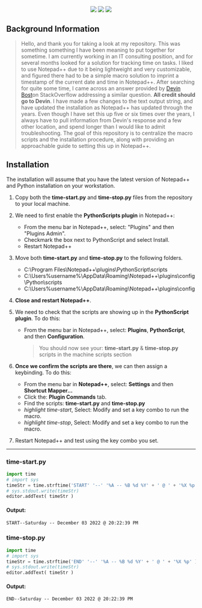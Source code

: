 <div align="center"> 
<img src="https://img.shields.io/badge/Windows-0078D6?style=for-the-badge&logo=windows&logoColor=white" />
<img src="https://img.shields.io/badge/Notepad++-90E59A.svg?style=for-the-badge&logo=notepad%2B%2B&logoColor=black" />
<img src="https://img.shields.io/badge/Python-FFD43B?style=for-the-badge&logo=python&logoColor=blue" />
</div>


## Background Information
>Hello, and thank you for taking a look at my repository. This was something something I have been meaning to put together for sometime. I am currently working in an IT consulting position, and for several months looked for a solution for tracking time on tasks. I liked to use Notepad++ due to it being lightweight and very customizable, and figured there had to be a simple macro solution to imprint a timestamp of the current date and time in Notepad++. After searching for quite some time, I came across an answer provided by [Devin Bost](https://stackoverflow.com/users/1887281/devinbost)on StackOverflow addressing a similar question. **All credit should go to Devin**. I have made a few changes to the text output string, and have updated the installation as Notepad++ has updated through the years. Even though I have set this up five or six times over the years, I always have to pull information from Devin's response and a few other location, and spend longer than I would like to admit troubleshooting. The goal of this repository is to centralize the macro scripts and the installation procedure, along with providing an approachable guide to setting this up in Notepad++.

## Installation
The installation will assume that you have the latest version of Notepad++ and Python installation on your workstation.

1. Copy both the **time-start.py** and **time-stop.py** files from the repository to your local machine.

2. We need to first enable the **PythonScripts plugin** in Notepad++:
    - From the menu bar in Notepad++, select: "Plugins" and then "Plugins Admin". 
    - Checkmark the box next to PythonScript and select Install.
    - Restart Notepad++

3. Move both **time-start.py** and **time-stop.py** to the following folders.
    - C:\Program Files\Notepad++\plugins\PythonScript\scripts
    - C:\Users\%username%\AppData\Roaming\Notepad++\plugins\config\Python\scripts
    - C:\Users\%username%\AppData\Roaming\Notepad++\plugins\config

4. **Close and restart Notepad++**.

5. We need to check that the scripts are showing up in the **PythonScript plugin**. To do this:
    - From the menu bar in Notepad++, select: **Plugins**, **PythonScript**, and then **Configuration**.
        > You should now see your: **time-start.py** & **time-stop.py** scripts in the machine scripts section

6. **Once we confirm the scripts are there**, we can then assign a keybinding. To do this:
    - From the menu bar in **Notepad++**, select: **Settings** and then **Shortcut Mapper...**
    - Click the: **Plugin Commands** tab.
    - Find the scripts: **time-start.py** and **time-stop.py**
    - *highlight time-start*, Select: Modify and set a key combo to run the macro.
    - *highlight time-stop*, Select: Modify and set a key combo to run the macro.
7. Restart Notepad++ and test using the key combo you set.
---
### **time-start.py**
```python
import time
# import sys
timeStr = time.strftime('START' '--' '%A -- %B %d %Y' + ' @ ' + '%X %p' )
# sys.stdout.write(timeStr)
editor.addText( timeStr )
```
#### **Output:**
```text
START--Saturday -- December 03 2022 @ 20:22:39 PM
```
### **time-stop.py**
```python
import time
# import sys
timeStr = time.strftime('END' '--' '%A -- %B %d %Y' + ' @ ' + '%X %p' )
# sys.stdout.write(timeStr)
editor.addText( timeStr )
```
#### **Output:**
```text
END--Saturday -- December 03 2022 @ 20:22:39 PM
```
